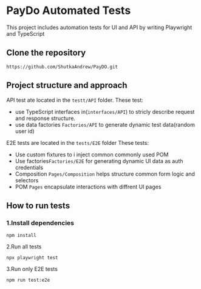 # PayDo Automated Tests

This project includes automation tests for UI and API by writing Playwright and TypeScript


## Clone the repository

``https://github.com/ShutkaAndrew/PayDO.git``


## Project structure and approach
API test ate located in the `testt/API` folder.
These test:
- use TypeScript interfaces in(`interfaces/API`) to stricly  describe request and response structure.
- use data factories `Factories/API` to generate dynamic test data(random user id)

E2E tests are located in the `tests/E2E` folder
These tests:
- Use custom fixtures to i inject common commonly used POM
- Use factories`Factories/E2E` for generating dynamic UI data as auth credentials
- Composition `Pages/Composition` helps structure common form logic and selectors
- POM `Pages` encapsulate interactions with diffrent UI pages

## How to run tests


### 1.Install dependencies

```npm install```

2.Run all tests

```npx playwright test```

3.Run only E2E tests

```npm run test:e2e```




